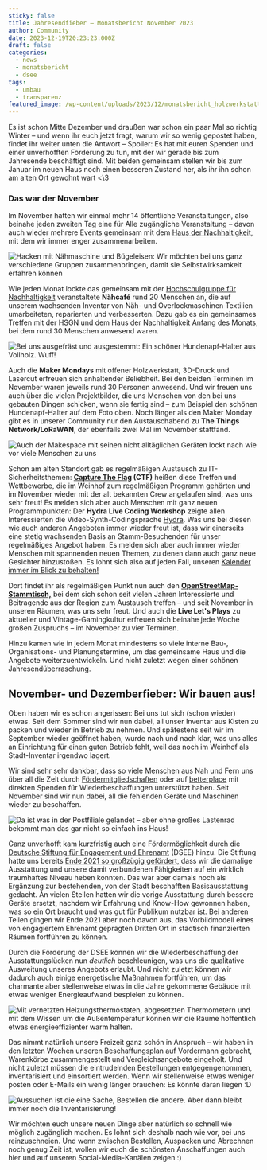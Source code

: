 ```yaml
---
sticky: false
title: Jahresendfieber – Monatsbericht November 2023
author: Community
date: 2023-12-19T20:23:23.000Z
draft: false
categories:
  - news
  - monatsbericht
  - dsee
tags:
  - umbau
  - transparenz
featured_image: /wp-content/uploads/2023/12/monatsbericht_holzwerkstatt.jpg
---
```


Es ist schon Mitte Dezember und draußen war schon ein paar Mal so richtig Winter – und wenn ihr euch jetzt fragt, warum wir so wenig gepostet haben, findet ihr weiter unten die Antwort – Spoiler: Es hat mit euren Spenden und einer unverhofften Förderung zu tun, mit der wir gerade bis zum Jahresende beschäftigt sind. Mit beiden gemeinsam stellen wir bis zum Januar im neuen Haus noch einen besseren Zustand her, als ihr ihn schon am alten Ort gewohnt wart \<\3

### Das war der November

Im November hatten wir einmal mehr 14 öffentliche Veranstaltungen, also beinahe jeden zweiten Tag eine für Alle zugängliche Veranstaltung – davon auch wieder mehrere Events gemeinsam mit dem [Haus der Nachhaltigkeit,](https://www.h-d-n.org/) mit dem wir immer enger zusammenarbeiten.

![Hacken mit Nähmaschine und Bügeleisen: Wir möchten bei uns ganz verschiedene Gruppen zusammenbringen, damit sie Selbstwirksamkeit erfahren können](/wp-content/uploads/2023/12/monatsbericht_naehcafe.jpg)

Wie jeden Monat lockte das gemeinsam mit der [Hochschulgruppe für Nachhaltigkeit](https://www.uni-ulm.de/misc/hg-nachhaltigkeit/hsgn/) veranstaltete **Nähcafé** rund 20 Menschen an, die auf unserem wachsenden Inventar von Näh- und Overlockmaschinen Textilien umarbeiteten, reparierten und verbesserten. Dazu gab es ein gemeinsames Treffen mit der HSGN und dem Haus der Nachhaltigkeit Anfang des Monats, bei dem rund 30 Menschen anwesend waren.

![Bei uns ausgefräst und ausgestemmt: Ein schöner Hundenapf-Halter aus Vollholz. Wuff!](/wp-content/uploads/2023/12/monatsbericht_napf.jpg)

Auch die **Maker Mondays** mit offener Holzwerkstatt, 3D-Druck und Lasercut erfreuen sich anhaltender Beliebheit. Bei den beiden Terminen im November waren jeweils rund 30 Personen anwesend. Und wir freuen uns auch über die vielen Projektbilder, die uns Menschen von den bei uns gebauten Dingen schicken, wenn sie fertig sind – zum Beispiel den schönen Hundenapf-Halter auf dem Foto oben. Noch länger als den Maker Monday gibt es in unserer Community nur den Austauschabend zu **The Things Network/LoRaWAN**, der ebenfalls zwei Mal im November stattfand.

![Auch der Makespace mit seinen nicht alltäglichen Geräten lockt nach wie vor viele Menschen zu uns](/wp-content/uploads/2023/12/monatsbericht_fraese.jpg)

Schon am alten Standort gab es regelmäßigen Austausch zu IT-Sicherheitsthemen: **[Capture The Flag](https://de.wikipedia.org/wiki/Capture_the_Flag#Computersicherheit) (CTF)** heißen diese Treffen und Wettbewerbe, die im Weinhof zum regelmäßigen Programm gehörten und im November wieder mit der alt bekannten Crew angelaufen sind, was uns sehr freut! Es melden sich aber auch Menschen mit ganz neuen Programmpunkten: Der **Hydra Live Coding Workshop** zeigte allen Interessierten die Video-Synth-Codingsprache [Hydra](https://hydra.ojack.xyz/). Was uns bei diesen wie auch anderen Angeboten immer wieder freut ist, dass wir einerseits eine stetig wachsenden Basis an Stamm-Besuchenden für unser regelmäßiges Angebot haben. Es melden sich aber auch immer wieder Menschen mit spannenden neuen Themen, zu denen dann auch ganz neue Gesichter hinzustoßen. Es lohnt sich also auf jeden Fall, unseren [Kalender immer im Blick zu behalten!](/termine-und-oeffnungszeiten/)

Dort findet ihr als regelmäßigen Punkt nun auch den [**OpenStreetMap-Stammtisch,**](https://wiki.openstreetmap.org/wiki/Ulm_Neu-Ulm/Stammtisch) bei dem sich schon seit vielen Jahren Interessierte und Beitragende aus der Region zum Austausch treffen – und seit November in unseren Räumen, was uns sehr freut. Und auch die **Live Let's Plays** zu aktueller und Vintage-Gamingkultur erfreuen sich beinahe jede Woche großen Zuspruchs – im November zu vier Terminen.

Hinzu kamen wie in jedem Monat mindestens so viele interne Bau-, Organisations- und Planungstermine, um das gemeinsame Haus und die Angebote weiterzuentwickeln. Und nicht zuletzt wegen einer schönen Jahresendüberraschung.

## November- und Dezemberfieber: Wir bauen aus!

Oben haben wir es schon angerissen: Bei uns tut sich (schon wieder) etwas. Seit dem Sommer sind wir nun dabei, all unser Inventar aus Kisten zu packen und wieder in Betrieb zu nehmen. Und spätestens seit wir im September wieder geöffnet haben, wurde nach und nach klar, was uns alles an Einrichtung für einen guten Betrieb fehlt, weil das noch im Weinhof als Stadt-Inventar irgendwo lagert.

Wir sind sehr sehr dankbar, dass so viele Menschen aus Nah und Fern uns über all die Zeit durch [Fördermitgliedschaften](/verein/) oder auf [betterplace](https://www.betterplace.org/de/projects/85727-das-temporaerhaus-gestaltet-selbstbestimmte-stadtentwicklung-mit) mit direkten Spenden für Wiederbeschaffungen unterstützt haben. Seit November sind wir nun dabei, all die fehlenden Geräte und Maschinen wieder zu beschaffen.

![Da ist was in der Postfiliale gelandet – aber ohne großes Lastenrad bekommt man das gar nicht so einfach ins Haus!](/wp-content/uploads/2023/12/monatsbericht_logistik.jpg)

Ganz unverhofft kam kurzfristig auch eine Fördermöglichkeit durch die [Deutsche Stiftung für Engagement und Ehrenamt](https://www.deutsche-stiftung-engagement-und-ehrenamt.de/) (DSEE) hinzu. Die Stiftung hatte uns bereits [Ende 2021 so großzügig gefördert,](/förderung-der-deutschen-stiftung-für-engagement-und-ehrenamt-dsee/) dass wir die damalige Ausstattung und unsere damit verbundenen Fähigkeiten auf ein wirklich traumhaftes Niveau heben konnten. Das war aber damals noch als Ergänzung zur bestehenden, von der Stadt beschafften Basisausstattung gedacht. An vielen Stellen hatten wir die vorige Ausstattung durch bessere Geräte ersetzt, nachdem wir Erfahrung und Know-How gewonnen haben, was so ein Ort braucht und was gut für Publikum nutzbar ist. Bei anderen Teilen gingen wir Ende 2021 aber noch davon aus, das Vorbildmodell eines von engagiertem Ehrenamt geprägten Dritten Ort in städtisch finanzierten Räumen fortführen zu können.

Durch die Förderung der DSEE können wir die Wiederbeschaffung der Ausstattungslücken nun _deutlich_ beschleunigen, was uns die qualitative Ausweitung unseres Angebots erlaubt. Und nicht zuletzt können wir dadurch auch einige energetische Maßnahmen fortführen, um das charmante aber stellenweise etwas in die Jahre gekommene Gebäude mit etwas weniger Energieaufwand bespielen zu können.

![Mit vernetzten Heizungsthermostaten, abgesetzten Thermometern und mit dem Wissen um die Außentemperatur können wir die Räume hoffentlich etwas energieeffizienter warm halten.](/wp-content/uploads/2023/12/monatsbericht_thermostat.jpg)

Das nimmt natürlich unsere Freizeit ganz schön in Anspruch – wir haben in den letzten Wochen unseren Beschaffungsplan auf Vordermann gebracht, Warenkörbe zusammengestellt und Vergleichsangebote eingeholt. Und nicht zuletzt müssen die eintrudelnden Bestellungen entgegengenommen, inventarisiert und einsortiert werden. Wenn wir stellenweise etwas weniger posten oder E-Mails ein wenig länger brauchen: Es könnte daran liegen :D

![Aussuchen ist die eine Sache, Bestellen die andere. Aber dann bleibt immer noch die Inventarisierung!](/wp-content/uploads/2023/12/monatsbericht_inventarisierung.jpg)

Wir möchten euch unsere neuen Dinge aber natürlich so schnell wie möglich zugänglich machen. Es lohnt sich deshalb nach wie vor, bei uns reinzuschneien. Und wenn zwischen Bestellen, Auspacken und Abrechnen noch genug Zeit ist, wollen wir euch die schönsten Anschaffungen auch hier und auf unseren Social-Media-Kanälen zeigen :)

